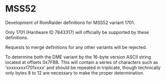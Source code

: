 # MSS52
Development of RomRaider definitions for MSS52 variant 1701.

Only 1701 (Hardware ID 7843317) will officially be supported by these definitions.

Requests to merge definitions for any other variants will be rejected.

To determine both the DME variant by the 16-byte version ASCII string located at offsets 0x7FB8. This will contain a series of characters such as ‘xxxxxxxx1701xxxx’ and should be repeated in triplicate, though technically only bytes 8 to 12 are necessary to make the proper determination.

